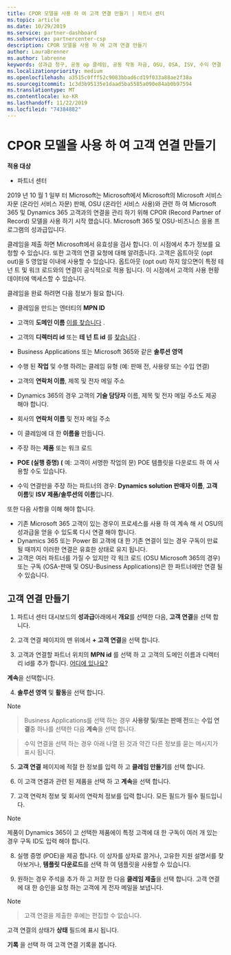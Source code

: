 ```yaml
---
title: CPOR 모델을 사용 하 여 고객 연결 만들기 | 파트너 센터
ms.topic: article
ms.date: 10/29/2019
ms.service: partner-dashboard
ms.subservice: partnercenter-csp
description: CPOR 모델을 사용 하 여 고객 연결 만들기
author: LauraBrenner
ms.author: labrenne
keywords: 성과급 청구, 공동 op 클레임, 공동 작동 자금, OSU, OSA, ISV, 수익 연결
ms.localizationpriority: medium
ms.openlocfilehash: a3515c0fff52c9083bbad6cd19f033a88ae2f38a
ms.sourcegitcommit: 1c3d3b95135e1daad5ba5585a090e84ab0b97594
ms.translationtype: MT
ms.contentlocale: ko-KR
ms.lasthandoff: 11/22/2019
ms.locfileid: "74384882"
---
```

# <a name="create-a-customer-association-using-the-cpor-model"></a>CPOR 모델을 사용 하 여 고객 연결 만들기

**적용 대상**

-  파트너 센터


2019 년 10 월 1 일부 터 Microsoft는 Microsoft에서 Microsoft의 Microsoft 서비스 자문 (온라인 서비스 자문) 판매, OSU (온라인 서비스 사용)와 관련 하 여 Microsoft 365 및 Dynamics 365 고객과의 연결을 관리 하기 위해 CPOR (Record Partner of Record) 모델을 사용 하기 시작 했습니다. Microsoft 365 및 OSU-비즈니스 응용 프로그램의 성과급입니다.

클레임을 제출 하면 Microsoft에서 유효성을 검사 합니다. 이 시점에서 추가 정보를 요청할 수 있습니다. 또한 고객의 연결 요청에 대해 알려줍니다. 고객은 옵트아웃 (opt out)을 5 영업일 이내에 사용할 수 있습니다. 옵트아웃 (opt out) 하지 않으면이 특정 테 넌 트 및 워크 로드와의 연결이 공식적으로 적용 됩니다. 이 시점에서 고객의 사용 현황 데이터에 액세스할 수 있습니다. 

클레임을 완료 하려면 다음 정보가 필요 합니다.

- 클레임을 만드는 엔터티의 **MPN ID**

- 고객의 **도메인 이름** [이를 찾습니다](https://docs.microsoft.com/partner-center/find-customer-domain-name) .

- 고객의 **디렉터리 id** 또는 **테 넌 트 id** 를 [찾습니다](https://docs.microsoft.com/partner-center/find-customer-domain-name) .

- Business Applications 또는 Microsoft 365와 같은 **솔루션 영역**

- 수행 된 **작업** 및 수행 하려는 클레임 유형 (예: 판매 전, 사용량 또는 수입 연결)

- 고객의 **연락처 이름**, 제목 및 전자 메일 주소

- Dynamics 365의 경우 고객의 **기술 담당자** 이름, 제목 및 전자 메일 주소도 제공 해야 합니다.

- 회사의 **연락처 이름** 및 전자 메일 주소

- 이 클레임에 대 한 **이름을** 만듭니다.

- 주장 하는 **제품** 또는 워크 로드

- **POE (실행 증명) (** 예: 고객이 서명한 작업의 문) POE 템플릿을 다운로드 하 여 사용할 수도 있습니다.

- 수익 연결만을 주장 하는 파트너의 경우: **Dynamics solution 판매자 이름**, **고객 이름**및 **ISV 제품/솔루션의 이름**입니다. 

또한 다음 사항을 이해 해야 합니다.
- 기존 Microsoft 365 고객이 있는 경우이 프로세스를 사용 하 여 계속 해 서 OSU의 성과급을 얻을 수 있도록 다시 연결 해야 합니다.
- Dynamics 365 또는 Power BI 고객에 대 한 기존 연결이 있는 경우 구독이 만료 될 때까지 이러한 연결은 유효한 상태로 유지 됩니다.
- 고객은 여러 파트너를 가질 수 있지만 각 워크 로드 (OSU Microsoft 365의 경우) 또는 구독 (OSA-판매 및 OSU-Business Applications)은 한 파트너에만 연결 될 수 있습니다.

## <a name="create-a-customer-association"></a>고객 연결 만들기
1.  파트너 센터 대시보드의 **성과급**아래에서 **개요**를 선택한 다음, **고객 연결**을 선택 합니다. 

2.  고객 연결 페이지의 맨 위에서 **+ 고객 연결**을 선택 합니다.

3.  고객과 연결할 파트너 위치의 **MPN id** 를 선택 하 고 고객의 도메인 이름과 디렉터리 id를 추가 합니다. [어디에 있나요?](https://docs.microsoft.com/partner-center/find-customer-domain-name)

**계속**을 선택합니다.

4.  **솔루션 영역** 및 **활동**을 선택 합니다. 

>[!Note]

>Business Applications를 선택 하는 경우 **사용량 및/또는 판매 전**또는 **수입 연결**중 하나를 선택한 다음 **계속**을 선택 합니다. 

>수익 연결을 선택 하는 경우 아래 나열 된 것과 약간 다른 정보를 묻는 메시지가 표시 됩니다. 

5.  **고객 연결** 페이지에 적절 한 정보를 입력 하 고 **클레임 만들기**를 선택 합니다.

6.  이 고객 연결과 관련 된 제품을 선택 하 고 **계속**을 선택 합니다.

7.  고객 연락처 정보 및 회사의 연락처 정보를 입력 합니다. 모든 필드가 필수 필드입니다. 

>[!Note]

제품이 Dynamics 365이 고 선택한 제품에이 특정 고객에 대 한 구독이 여러 개 있는 경우 구독 ID도 입력 해야 합니다.

8.  실행 증명 (POE)을 제공 합니다. 이 상자를 상자로 끌거나, 고유한 지원 설명서를 찾아보거나, **템플릿 다운로드**를 선택 하 여 템플릿을 사용할 수 있습니다. 

9.  원하는 경우 주석을 추가 하 고 저장 한 다음 **클레임 제출**을 선택 합니다. 고객 연결에 대 한 승인을 요청 하는 고객에 게 전자 메일을 보냅니다. 

>[!NOTE]

>고객 연결을 제출한 후에는 편집할 수 없습니다. 

고객 연결의 상태가 **상태** 필드에 표시 됩니다. 

**기록** 을 선택 하 여 고객 연결 기록을 봅니다.

